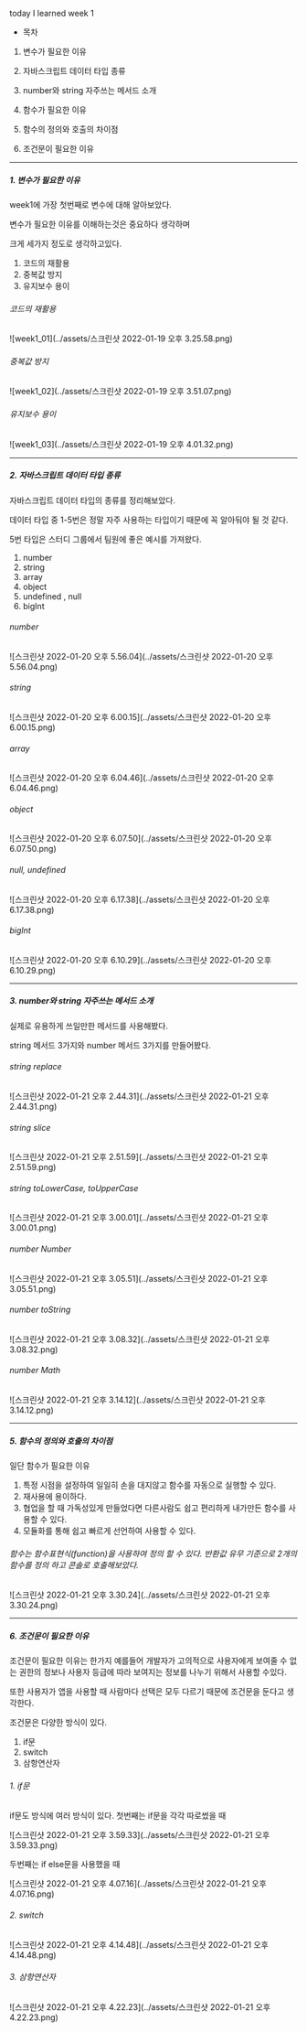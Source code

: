 today I learned week 1

- 목차

1. 변수가 필요한 이유

2. 자바스크립트 데이터 타입 종류

3. number와 string 자주쓰는 메서드 소개

4. 함수가 필요한 이유

5. 함수의 정의와 호출의 차이점

6. 조건문이 필요한 이유


---


##### 1. 변수가 필요한 이유

week1에 가장 첫번째로 변수에 대해 알아보았다.

변수가 필요한 이유를 이해하는것은 중요하다 생각하며

크게 세가지 정도로 생각하고있다.

1. 코드의 재활용
2. 중복값 방지
3. 유지보수 용이

###### 코드의 재활용

![week1_01](../assets/스크린샷 2022-01-19 오후 3.25.58.png)

###### 중복값 방지

![week1_02](../assets/스크린샷 2022-01-19 오후 3.51.07.png)

###### 유지보수 용이

![week1_03](../assets/스크린샷 2022-01-19 오후 4.01.32.png)



---



##### 2. 자바스크립트 데이터 타입 종류

자바스크립트 데이터 타입의 종류를 정리해보았다.

데이터 타입 중 1-5번은 정말 자주 사용하는 타입이기 때문에 꼭 알아둬야 될 것 같다.

5번 타입은 스터디 그룹에서 팀원에 좋은 예시를 가져왔다.

1. number
2. string
3. array
4. object
5. undefined , null
6. bigInt

###### number

![스크린샷 2022-01-20 오후 5.56.04](../assets/스크린샷 2022-01-20 오후 5.56.04.png)

###### string

![스크린샷 2022-01-20 오후 6.00.15](../assets/스크린샷 2022-01-20 오후 6.00.15.png)

###### array

![스크린샷 2022-01-20 오후 6.04.46](../assets/스크린샷 2022-01-20 오후 6.04.46.png)

###### object

![스크린샷 2022-01-20 오후 6.07.50](../assets/스크린샷 2022-01-20 오후 6.07.50.png)

###### null, undefined

![스크린샷 2022-01-20 오후 6.17.38](../assets/스크린샷 2022-01-20 오후 6.17.38.png)

###### bigInt

![스크린샷 2022-01-20 오후 6.10.29](../assets/스크린샷 2022-01-20 오후 6.10.29.png)



---



##### 3. number와 string 자주쓰는 메서드 소개

실제로 유용하게 쓰일만한 메서드를 사용해봤다.

string 메서드 3가지와 number 메서드 3가지를 만들어봤다.

###### string replace

![스크린샷 2022-01-21 오후 2.44.31](../assets/스크린샷 2022-01-21 오후 2.44.31.png)

###### string slice

![스크린샷 2022-01-21 오후 2.51.59](../assets/스크린샷 2022-01-21 오후 2.51.59.png)

###### string toLowerCase, toUpperCase

![스크린샷 2022-01-21 오후 3.00.01](../assets/스크린샷 2022-01-21 오후 3.00.01.png)

###### number Number

![스크린샷 2022-01-21 오후 3.05.51](../assets/스크린샷 2022-01-21 오후 3.05.51.png)

###### number toString

![스크린샷 2022-01-21 오후 3.08.32](../assets/스크린샷 2022-01-21 오후 3.08.32.png)

###### number Math

![스크린샷 2022-01-21 오후 3.14.12](../assets/스크린샷 2022-01-21 오후 3.14.12.png)



---



##### 5. 함수의 정의와 호출의 차이점

일단 함수가 필요한 이유

1. 특정 시점을 설정하여 일일히 손을 대지않고 함수를 자동으로 실행할 수 있다.
2. 재사용에 용이하다.
3. 협업을 할 때 가독성있게 만들었다면 다른사람도 쉽고 편리하게 내가만든 함수를 사용할 수 있다.
4. 모듈화를 통해 쉽고 빠르게 선언하여 사용할 수 있다.



###### 함수는 함수표현식(function)을 사용하여 정의 할 수 있다. 반환값 유무 기준으로 2개의 함수를 정의 하고 콘솔로 호출해보았다.

![스크린샷 2022-01-21 오후 3.30.24](../assets/스크린샷 2022-01-21 오후 3.30.24.png)



---



##### 6. 조건문이 필요한 이유

조건문이 필요한 이유는 한가지 예를들어 개발자가 고의적으로 사용자에게 보여줄 수 없는 권한의 정보나 사용자 등급에 따라 보여지는 정보를 나누기 위해서 사용할 수있다.

또한 사용자가 앱을 사용할 때 사람마다 선택은 모두 다르기 때문에 조건문을 둔다고 생각한다.

조건문은 다양한 방식이 있다.

1. if문
2. switch
3. 삼항연산자

###### 1. if문

if문도 방식에 여러 방식이 있다. 첫번째는 if문을 각각 따로썼을 때

![스크린샷 2022-01-21 오후 3.59.33](../assets/스크린샷 2022-01-21 오후 3.59.33.png)

두번째는 if else문을 사용했을 때

![스크린샷 2022-01-21 오후 4.07.16](../assets/스크린샷 2022-01-21 오후 4.07.16.png)

###### 2. switch

![스크린샷 2022-01-21 오후 4.14.48](../assets/스크린샷 2022-01-21 오후 4.14.48.png)

###### 3. 삼항연산자

![스크린샷 2022-01-21 오후 4.22.23](../assets/스크린샷 2022-01-21 오후 4.22.23.png)
